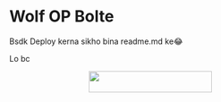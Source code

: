 # Wolf OP Bolte


Bsdk Deploy kerna sikho bina readme.md ke😂

Lo bc 
<p align="center"><a href="https://heroku.com/deploy?template=https://github.com/vaibhavchandra12/saavnplayer"> <img src="https://img.shields.io/badge/Deploy%20To%20Heroku-black?style=for-the-badge&logo=heroku" width="220" height="38.45"/></a></p>
